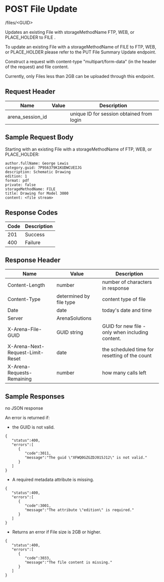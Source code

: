 # POST File Update
/files/&lt;GUID&gt;

Updates an existing File with storageMethodName FTP, WEB, or PLACE_HOLDER to FILE .

To update an existing File with a storageMethodName of FILE to FTP, WEB, or PLACE_HOLDER please refer to the PUT File Summary Update endpoint.

Construct a request with  content-type "multipart/form-data" \(in the header of the request\) and file content.

Currently, only Files less than 2GB can be uploaded through this endpoint.

## Request Header

| Name  | Value  | Description  |
|  --- |  --- |  --- | 
| arena_session_id  |   | unique ID for session obtained from login  |

## Sample Request Body
Starting with an existing File with a storageMethodName of FTP, WEB, or PLACE_HOLDER:

```
author.fullName: George Lewis
category.guid: 7P9S6379K1KUDWCUEIJG
description: Schematic Drawing
edition: 1
format: pdf
private: false
storageMethodName: FILE
title: Drawing for Model 3000
content: <file stream>
```
## Response Codes

| Code  | Description  |
|  --- |  --- | 
| 201  | Success  |
| 400  | Failure  |

## Response Header

| Name  | Value  | Description  |
|  --- |  --- |  --- | 
| Content-Length  | number  | number of characters in response  |
| Content-Type  | determined by file type  | content type of file  |
| Date  | date  | today's date and time  |
| Server  | ArenaSolutions  |   |
| X-Arena-File-GUID  | GUID string  | GUID for new file - only when including content.  |
| X-Arena-Next-Request-Limit-Reset   | date  | the scheduled time for resetting of the count  |
| X-Arena-Requests-Remaining   | number  | how many calls left  |

## Sample Responses
no JSON response

An error is returned if:

* the GUID is not valid.

```
{  
   "status":400,
   "errors":[  
      {  
         "code":3011,
         "message":"The guid \"XFWQ0GZGZDJ015J12\" is not valid."
      }
   ]
}
```
* A required metadata attribute is missing.

```
{  
   "status":400,
   "errors":[  
      {  
         "code":3001,
         "message":"The attribute \"edition\" is required."
      }
   ]
}
```
* Returns an error if File size is 2GB or higher.

```
{  
   "status":400,
   "errors":[  
      {  
         "code":3033,
         "message":"The file content is missing."
      }
   ]
}
```
